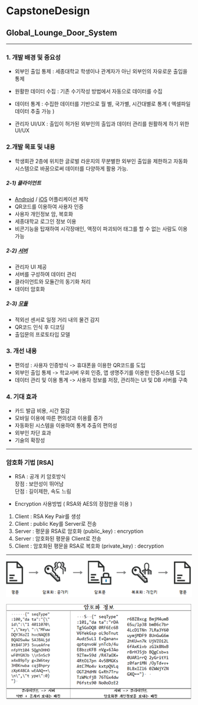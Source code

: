# CapstoneDesign

## Global_Lounge_Door_System
<hr/>   

###  1. 개발 배경 및 중요성   

 + 외부인 출입 통제 : 세종대학교 학생이나 관계자가 아닌 외부인의 자유로운 출입을 통제 
  
 + 원활한 데이터 수집 : 기존 수기작성 방법에서 자동으로 데이터를 수집 

 + 데이터 통계 : 수집한 데이터를 기반으로 월 별,  국가별, 시간대별로 통계 ( 엑셀파일 데이터 추출 가능 )
 
 + 관리자 UI/UX : 출입이 허가된 외부인의 출입과 데이터 관리를 원활하게 하기 위한 UI/UX  
 
### 2.개발 목표 및 내용  

+ 학생회관 2층에 위치한 글로벌 라운지의 무분별한 외부인 출입을 제한하고 자동화 시스템으로 바꿈으로써 데이터를 다양하게 활용 가능.
 
##### 2-1) 클라이언트
 + [Android](https://github.com/zojae031/CapstoneDesign_Global_Rounge_Door_System/tree/android) / [iOS](https://github.com/zojae031/CapstoneDesign_Global_Rounge_Door_System/tree/ios) 어플리케이션 제작
 + QR코드를 이용하여 사용자 인증
 + 사용자 개인정보 암, 복호화
 + 세종대학교 로그인 정보 이용  
 + 비콘기능을 탑재하여 시각장애인, 액정이 파괴되어 태그를 할 수 없는 사람도 이용 가능
 
##### 2-2) [서버](https://github.com/zojae031/CapstoneDesign_Global_Rounge_Door_System/tree/server)
 + 관리자 UI 제공
 + 서버를 구성하여 데이터 관리
 + 클라이언트와 모듈간의 동기화 처리
 + 데이터 암호화  
 
##### 2-3) [모듈](https://github.com/zojae031/CapstoneDesign_Global_Rounge_Door_System/tree/module)
 + 적외선 센서로 일정 거리 내의 물건 감지
 + QR코드 인식 후 디코딩 
 + 출입문의 프로토타입 모델 
 
 
### 3. 개선 내용  
+ 편의성 : 사용자 인증방식
-> 휴대폰을 이용한 QR코드를 도입
+ 외부인 출입 통제
-> 학교서버 우회 인증, 앱 생명주기를 이용한 인증시스템 도입
+ 데이터 관리 및 이용 통계
-> 사용자 정보를 저장, 관리하는 UI 및 DB 서버를 구축
  
### 4. 기대 효과

+  카드 발급 비용, 시간 절감
+  모바일 이용에 따른 편의성과 이용률 증가
+  자동화된 시스템을 이용하여 통계 추출의 편의성
+  외부인 차단 효과
+  기술의 확장성

<hr>  


### 암호화 기법 [RSA]

 + RSA : 공개 키 암호방식  
장점 : 보안성이 뛰어남  
단점 : 길이제한, 속도 느림



+ Encryption 사용방법 ( RSA와 AES의 장점만을 이용 )
1. Client : RSA Key Pair를 생성
2. Client : public Key를 Server로 전송
3. Server : 평문을 RSA로 암호화 (public_key) : encryption
4. Server : 암호화된 평문을 Client로 전송
5. Client : 암호화된 평문을 RSA로 복호화 (private_key) : decryption

<hr>

![encryption](./img/RSA.png)

![패킷 암호화](./img/encrypt_result.PNG)    
 
